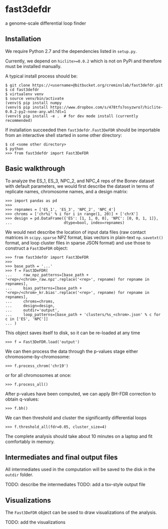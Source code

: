 fast3defdr
==========

a genome-scale differential loop finder

Installation
------------

We require Python 2.7 and the dependencies listed in `setup.py`.

Currently, we depend on `hiclite>=0.0.2` which is not on PyPi and therefore must
be installed manually.

A typical install process should be:

    $ git clone https://<username>@bitbucket.org/creminslab/fast3defdr.git
    $ cd fast3defdr
    $ virtualenv venv
    $ source venv/bin/activate
    (venv)$ pip install numpy
    (venv)$ pip install https://www.dropbox.com/s/478tfs7osyzwro7/hiclite-0.0.2-py2-none-any.whl?dl=1
    (venv)$ pip install -e .  # for dev mode install (currently recommended)

If installation succeeded then `fast3defdr.Fast3DeFDR` should be importable from
an interactive shell started in some other directory:

    $ cd <some other directory>
    $ python
    >>> from fast3defdr import Fast3DeFDR

Basic walkthrough
-----------------

To analyze the ES_1, ES_3, NPC_2, and NPC_4 reps of the Bonev dataset with
default parameters, we would first describe the dataset in terms of replicate
names, chromosome names, and a design matrix:

    >>> import pandas as pd
    >>>
    >>> repnames = ['ES_1', 'ES_3', 'NPC_2', 'NPC_4']
    >>> chroms = ['chr%i' % i for i in range(1, 20)] + ['chrX']
    >>> design = pd.DataFrame({'ES': [1, 1, 0, 0], 'NPC': [0, 0, 1, 1]},
    ...                       dtype=bool, index=repnames)

We would next describe the location of input data files (raw contact matrices in
`scipy.sparse` NPZ format, bias vectors in plain-text `np.savetxt()` format,
and loop cluster files in sparse JSON format) and use those to construct a
`Fast3DeFDR` object:

    >>> from fast3defdr import Fast3DeFDR
    >>>
    >>> base_path = '...'
    >>> f = Fast3DeFDR(
    ...     raw_npz_patterns=[base_path + '<rep>/<chrom>_raw.npz'.replace('<rep>', repname) for repname in repnames],
    ...     bias_patterns=[base_path + '<rep>/<chrom>_kr.bias'.replace('<rep>', repname) for repname in repnames],
    ...     chroms=chroms,
    ...     design=design,
    ...     outdir='output',
    ...     loop_patterns=[base_path + 'clusters/%s_<chrom>.json' % c for c in ['ES', 'NPC']]
    ... )

This object saves itself to disk, so it can be re-loaded at any time

    >>> f = Fast3DeFDR.load('output')

We can then process the data through the p-values stage either
chromosome-by-chromosome:

    >>> f.process_chrom('chr19')

or for all chromosomes at once:

    >>> f.process_all()

After p-values have been computed, we can apply BH-FDR correction to obtain
q-values:

    >>> f.bh()

We can then threshold and cluster the significantly differential loops

    >>> f.threshold_all(fdr=0.05, cluster_size=4)

The complete analysis should take about 10 minutes on a laptop and fit
comfortably in memory.

Intermediates and final output files
------------------------------------

All intermediates used in the computation will be saved to the disk in the
`outdir` folder.

TODO: describe the intermediates
TODO: add a tsv-style output file

Visualizations
--------------

The `Fast3DeFDR` object can be used to draw visualizations of the analysis.

TODO: add the visualizations
